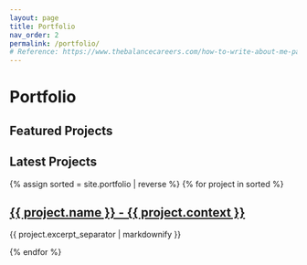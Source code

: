 ```yaml
---
layout: page
title: Portfolio
nav_order: 2
permalink: /portfolio/
# Reference: https://www.thebalancecareers.com/how-to-write-about-me-page-examples-4142367
---
```

# Portfolio

## Featured Projects

## Latest Projects
{% assign sorted = site.portfolio | reverse %}
{% for project in sorted %}
  <h2>
    <a href="{{ project.url }}">
      {{ project.name }} - {{ project.context }}
    </a>
  </h2>
  <p>{{ project.excerpt_separator | markdownify }}</p>
{% endfor %}
